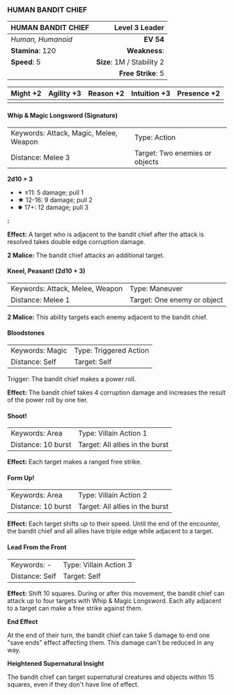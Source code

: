 ### HUMAN BANDIT CHIEF

| HUMAN BANDIT CHIEF |         **Level 3 Leader** |
| :----------------- | -------------------------: |
| *Human, Humanoid*  |                  **EV 54** |
| **Stamina**: 120   |              **Weakness**: |
| **Speed**: 5       | **Size**: 1M / Stability 2 |
|                    |         **Free Strike**: 5 |

| **Might** +2 | **Agility** +3 | **Reason** +2 | **Intuition** +3 | **Presence** +2 |
| ------------ | -------------- | ------------- | ---------------- | --------------- |
|              |                |               |                  |                 |

#### Whip & Magic Longsword (Signature)

|                                        |                                |
| :------------------------------------- | :----------------------------- |
| Keywords: Attack, Magic, Melee, Weapon | Type: Action                   |
| Distance: Melee 3                      | Target: Two enemies or objects |

**2d10 + 3**

- ✦ ≤11: 5 damage; pull 1
- ★ 12-16: 9 damage; pull 2
- ✸ 17+: 12 damage; pull 3

**:**

**Effect:** A target who is adjacent to the bandit chief after the attack is resolved takes double edge corruption damage.

**2 Malice:** The bandit chief attacks an additional target.

#### Kneel, Peasant! (2d10 + 3)

|                                 |                             |
| :------------------------------ | :-------------------------- |
| Keywords: Attack, Melee, Weapon | Type: Maneuver              |
| Distance: Melee 1               | Target: One enemy or object |

**2 Malice:** This ability targets each enemy adjacent to the bandit chief.

#### Bloodstones

|                 |                        |
| :-------------- | :--------------------- |
| Keywords: Magic | Type: Triggered Action |
| Distance: Self  | Target: Self           |

Trigger: The bandit chief makes a power roll.

**Effect:** The bandit chief takes 4 corruption damage and increases the result of the power roll by one tier.

#### Shoot!

|                    |                                 |
| :----------------- | :------------------------------ |
| Keywords: Area     | Type: Villain Action 1          |
| Distance: 10 burst | Target: All allies in the burst |

**Effect:** Each target makes a ranged free strike.

#### Form Up!

|                    |                                 |
| :----------------- | :------------------------------ |
| Keywords: Area     | Type: Villain Action 2          |
| Distance: 10 burst | Target: All allies in the burst |

**Effect:** Each target shifts up to their speed. Until the end of the encounter, the bandit chief and all allies have triple edge while adjacent to a target.

#### Lead From the Front

|                |                        |
| :------------- | :--------------------- |
| Keywords: -    | Type: Villain Action 3 |
| Distance: Self | Target: Self           |

**Effect:** Shift 10 squares. During or after this movement, the bandit chief can attack up to four targets with Whip & Magic Longsword. Each ally adjacent to a target can make a free strike against them.

**End Effect**

At the end of their turn, the bandit chief can take 5 damage to end one "save ends" effect affecting them. This damage can't be reduced in any way.

**Heightened Supernatural Insight**

The bandit chief can target supernatural creatures and objects within 15 squares, even if they don't have line of effect.
